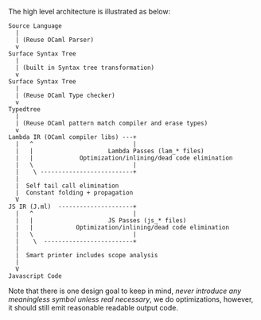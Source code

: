 The high level architecture is illustrated as below:

```
Source Language
  |
  | (Reuse OCaml Parser)
  v
Surface Syntax Tree
  |
  | (built in Syntax tree transformation)
  v
Surface Syntax Tree
  |
  | (Reuse OCaml Type checker)
  v
Typedtree
  |
  | (Reuse OCaml pattern match compiler and erase types)
  v
Lambda IR (OCaml compiler libs) ---+
  |   ^                            |                      
  |   |                     Lambda Passes (lam_* files) 
  |   |             Optimization/inlining/dead code elimination
  |   \                            |
  |    \ --------------------------+ 
  |
  |  Self tail call elimination
  |  Constant folding + propagation
  V
JS IR (J.ml)  ---------------------+
  |   ^                            |
  |   |                     JS Passes (js_* files)
  |   |            Optimization/inlining/dead code elimination
  |   \                            |
  |    \  -------------------------+
  |        
  |  Smart printer includes scope analysis 
  |
  V
Javascript Code 
```

Note that there is one design goal to keep in mind, _never introduce_
_any meaningless symbol unless real necessary_, we do optimizations,
however, it should still emit reasonable readable output code.